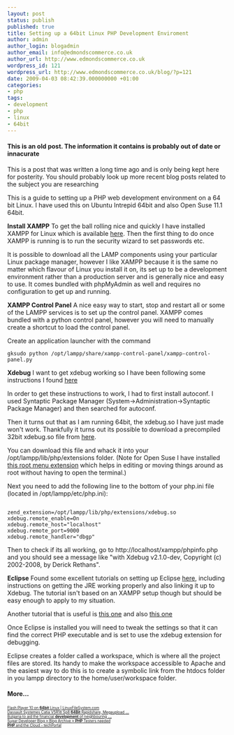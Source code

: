 ```yaml
---
layout: post
status: publish
published: true
title: Setting up a 64bit Linux PHP Development Enviroment
author: admin
author_login: blogadmin
author_email: info@edmondscommerce.co.uk
author_url: http://www.edmondscommerce.co.uk
wordpress_id: 121
wordpress_url: http://www.edmondscommerce.co.uk/blog/?p=121
date: 2009-04-03 08:42:39.000000000 +01:00
categories:
- php
tags:
- development
- php
- linux
- 64bit
---
```

<div class="oldpost"><h4>This is an old post. The information it contains is probably out of date or innacurate</h4>
<p>
This is a post that was written a long time ago and is only being kept here for posterity.
You should probably look up more recent blog posts related to the subject you are researching
</p>
</div>
This is a guide to setting up a PHP web development environment on a 64 bit Linux. I have used this on Ubuntu Intrepid 64bit and also Open Suse 11.1 64bit.

<b>Install XAMPP</b>
To get the ball rolling nice and quickly I have installed XAMPP for Linux which is available <a href="http://www.apachefriends.org/en/xampp-linux.html" rel="nofollow">here</a>. Then the first thing to do once XAMPP is running is to run the security wizard to set passwords etc.

It is possible to download all the LAMP components using your particular Linux package manager, however I like XAMPP because it is the same no matter which flavour of Linux you install it on, its set up to be a development environment rather than a production server and is generally nice and easy to use. It comes bundled with phpMyAdmin as well and requires no configuration to get up and running.

<b>XAMPP Control Panel</b>
A nice easy way to start, stop and restart all or some of the LAMPP services is to set up the control panel. XAMPP comes bundled with a python control panel, however you will need to manually create a shortcut to load the control panel.

Create an application launcher with the command 
```
gksudo python /opt/lampp/share/xampp-control-panel/xampp-control-panel.py
```


<b>Xdebug</b>
I want to get xdebug working so I have been following some instructions I found <a href="http://www.sanisoft.com/blog/2007/06/23/how-to-install-xdebug-php-extension-for-xampp-on-linux/">here</a>

In order to get these instructions to work, I had to first install autoconf. I used Syntaptic Package Manager (System->Administration->Syntaptic Package Manager) and then searched for autoconf.

Then it turns out that as I am running 64bit, the xdebug.so I have just made won't work. Thankfully it turns out its possible to download a precompiled 32bit xdebug.so file from <a href="http://aspn.activestate.com/ASPN/Downloads/Komodo/RemoteDebugging" rel="nofollow">here</a>. 

You can download this file and whack it into your /opt/lampp/lib/php/extensions folder.  (Note for Open Suse I have installed <a href="http://www.kde-apps.org/content/show.php/Simple+Root+Actions+Menu?content=72762" rel="nofollow">this root menu extension</a> which helps in editing or moving things around as root without having to open the terminal.)

Next you need to add the following line to the bottom of your php.ini file (located in /opt/lampp/etc/php.ini):
```

zend_extension=/opt/lampp/lib/php/extensions/xdebug.so
xdebug.remote_enable=On
xdebug.remote_host="localhost"
xdebug.remote_port=9000
xdebug.remote_handler="dbgp"

```

Then to check if its all working, go to http://localhost/xampp/phpinfo.php and you should see a message like "with Xdebug v2.1.0-dev, Copyright (c) 2002-2008, by Derick Rethans". 

<b>Eclipse</b>
Found some excellent tutorials on setting up Eclipse <a href="http://www.64bitjungle.com/ubuntu/full-64-bit-or-32-bit-web-development-and-php-mysql-ide-with-eclipse-34-ganymede-and-pdt-2/" rel="nofollow">here</a>, including instructions on getting the JRE working properly and also linking it up to Xdebug. The tutorial isn't based on an XAMPP setup though but should be easy enough to apply to my situation.

Another tutorial that is useful is <a href="http://malibugarage.blogspot.com/2007/07/local-workstation-xamppeclipse.html" rel="nofollow">this one</a> and also <a href="http://2tbsp.com/node/40" rel="nofollow">this one</a>

Once Eclipse is installed you will need to tweak the settings so that it can find the correct PHP executable and is set to use the xdebug extension for debugging.

Eclipse creates a folder called a workspace, which is where all the project files are stored. Its handy to make the workspace accessible to Apache and the easiest way to do this is to create a symbolic link from the htdocs folder in you lampp directory to the home/user/workspace folder.



<h4>More...</h4>
			<div style="font-size: .6em;"><a href="http://linuxfilesystem.com/tech/flash-player-10-on-64bit-linux" rel="nofollow">Flash Player 10 on <b>64bit</b> Linux | LinuxFileSystem.com</a><br><a href="http://www.tswarez.org/?p=1139" rel="nofollow">Dassault Systemes Catia V5R18 Sp8 <b>64Bit</b> Rapidshare, Megaupload <b>...</b></a><br><a href="http://www.bulgariagazette.com/bulgaria-to-aid-the-financial-development-of-neighbouring-countries/" rel="nofollow">Bulgaria to aid the financial <b>development</b> of neighbouring <b>...</b></a><br><a href="http://developers.sugarcrm.com/wordpress/2009/04/02/php-testers-needed/" rel="nofollow">Sugar Developer Blog » Blog Archive » <b>PHP</b> Testers needed</a><br><a href="http://techportal.ibuildings.com/2009/03/31/php-and-the-cloud/" rel="nofollow"><b>PHP</b> and the Cloud - techPortal</a><br></div>
